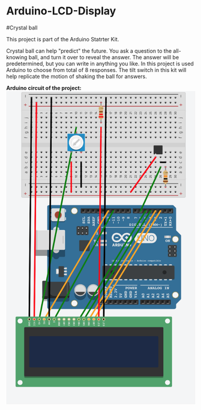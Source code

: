 # Arduino-LCD-Display

#Crystal ball

This project is part of the Arduino Statrter Kit. 

Crystal ball can help "predict" the future. You ask a question to the all-knowing ball, and turn it over to reveal the answer. The answer will be predetermined, but you can write in anything you like. In this project is used Arduino to choose from total of 8 responses. The tilt switch in this kit will help replicate the motion of shaking the ball for answers.


**Arduino circuit of the project:**
![alt tag](https://github.com/KSamardzhiev/Arduino-LCD-Display/blob/master/LCDDisplay.png)
